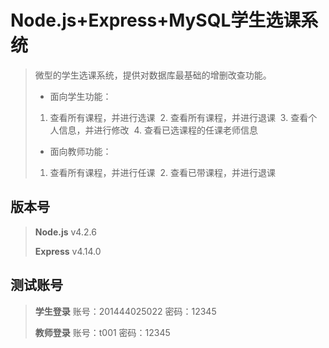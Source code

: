 
Node.js+Express+MySQL学生选课系统
===

>
> 	微型的学生选课系统，提供对数据库最基础的增删改查功能。
>
>* 面向学生功能：
>  1. 查看所有课程，并进行选课
>  2. 查看所有课程，并进行退课
>  3. 查看个人信息，并进行修改
>  4. 查看已选课程的任课老师信息
>
>*  面向教师功能：
>  1. 查看所有课程，并进行任课
>  2. 查看已带课程，并进行退课
>

## 版本号
>
> **Node.js** v4.2.6
>
> **Express** v4.14.0
> 

## 测试账号
>
> **学生登录**  账号：201444025022 密码：12345
> 
> **教师登录**  账号：t001 密码：12345
> 
